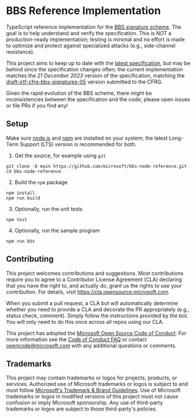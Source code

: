 # BBS Reference Implementation

TypeScript reference implementation for the [BBS signature scheme](https://github.com/decentralized-identity/bbs-signature). The goal is to help understand and verify the specification. This is NOT a production-ready implementation; testing is minimal and no effort is made to optimize and protect against specialized attacks (e.g., side-channel resistance). 

This project aims to keep up to date with the [latest specification](https://identity.foundation/bbs-signature/draft-irtf-cfrg-bbs-signatures.html), but may be behind since the specification changes often; the current implementation matches the *21 December 2023* version of the specification, matching the [draft-irtf-cfrg-bbs-signatures-05](https://datatracker.ietf.org/doc/draft-irtf-cfrg-bbs-signatures/05/) version submitted to the CFRG.

Given the rapid evolution of the BBS scheme, there might be inconsistencies between the specification and the code; please open issues or file PRs if you find any!

## Setup

Make sure [node.js](https://nodejs.org/) and [npm](https://docs.npmjs.com/downloading-and-installing-node-js-and-npm) are installed on your system; the latest Long-Term Support (LTS) version is recommended for both.

1. Get the source, for example using `git`
```
git clone -b main https://github.com/microsoft/bbs-node-reference.git
cd bbs-node-reference
```

2. Build the `npm` package
```
npm install
npm run build
```

3. Optionally, run the unit tests

```
npm test
```

4. Optionally, run the sample program

```
npm run bbs
```


## Contributing

This project welcomes contributions and suggestions.  Most contributions require you to agree to a
Contributor License Agreement (CLA) declaring that you have the right to, and actually do, grant us
the rights to use your contribution. For details, visit https://cla.opensource.microsoft.com.

When you submit a pull request, a CLA bot will automatically determine whether you need to provide
a CLA and decorate the PR appropriately (e.g., status check, comment). Simply follow the instructions
provided by the bot. You will only need to do this once across all repos using our CLA.

This project has adopted the [Microsoft Open Source Code of Conduct](https://opensource.microsoft.com/codeofconduct/).
For more information see the [Code of Conduct FAQ](https://opensource.microsoft.com/codeofconduct/faq/) or
contact [opencode@microsoft.com](mailto:opencode@microsoft.com) with any additional questions or comments.

## Trademarks

This project may contain trademarks or logos for projects, products, or services. Authorized use of Microsoft 
trademarks or logos is subject to and must follow 
[Microsoft's Trademark & Brand Guidelines](https://www.microsoft.com/en-us/legal/intellectualproperty/trademarks/usage/general).
Use of Microsoft trademarks or logos in modified versions of this project must not cause confusion or imply Microsoft sponsorship.
Any use of third-party trademarks or logos are subject to those third-party's policies.

